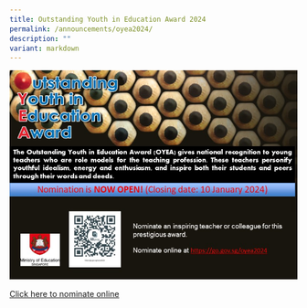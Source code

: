 ```yaml
---
title: Outstanding Youth in Education Award 2024
permalink: /announcements/oyea2024/
description: ""
variant: markdown
---
```

![](/images/oyea%202024%20website%20publicity%20image.jpg)

[Click here to nominate online](https://go.gov.sg/oyea2025)